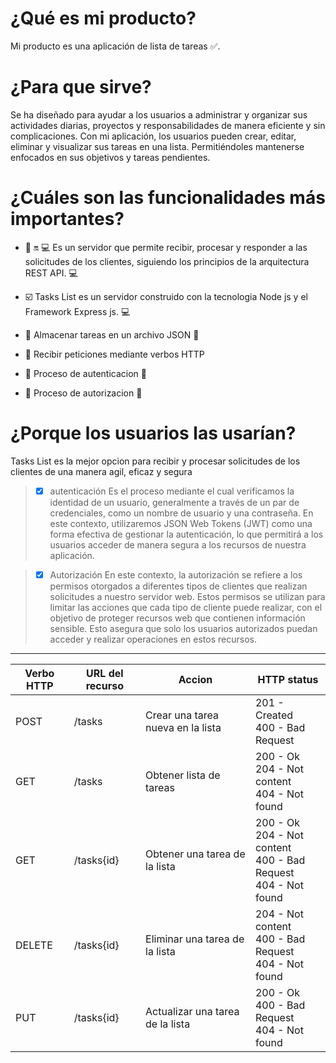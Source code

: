 # ¿Qué es mi producto?

Mi producto es una aplicación de lista de tareas ✅.

# ¿Para que sirve?

Se ha diseñado para ayudar a los usuarios a administrar y organizar sus actividades diarias, proyectos y responsabilidades de manera eficiente y sin complicaciones. Con mi aplicación, los usuarios pueden crear, editar, eliminar y visualizar sus tareas en una lista. Permitiéndoles mantenerse enfocados en sus objetivos y tareas pendientes.

# ¿Cuáles son las funcionalidades más importantes?

- :bust_in_silhouette: :on: :computer: Es un servidor que permite recibir, procesar y responder a las solicitudes de los clientes, siguiendo los principios de la arquitectura REST API. :computer:
- :ballot_box_with_check: Tasks List es un servidor construido con la tecnologia Node js y el Framework Express js. :computer:
- :open_file_folder: Almacenar tareas en un archivo JSON :bookmark_tabs:
- :repeat: Recibir peticiones mediante verbos HTTP

- :closed_lock_with_key: Proceso de autenticacion :key:
- :closed_lock_with_key: Proceso de autorizacion :key:

# ¿Porque los usuarios las usarían?

Tasks List es la mejor opcion para recibir y procesar solicitudes de los clientes de una manera agil, eficaz y segura

> - [x] autenticación
>       Es el proceso mediante el cual verificamos la identidad de un usuario, generalmente a través de un par de credenciales, como un nombre de usuario y una contraseña. En este contexto, utilizaremos JSON Web Tokens (JWT) como una forma efectiva de gestionar la autenticación, lo que permitirá a los usuarios acceder de manera segura a los recursos de nuestra aplicación.

> - [x] Autorización
>       En este contexto, la autorización se refiere a los permisos otorgados a diferentes tipos de clientes que realizan solicitudes a nuestro servidor web. Estos permisos se utilizan para limitar las acciones que cada tipo de cliente puede realizar, con el objetivo de proteger recursos web que contienen información sensible. Esto asegura que solo los usuarios autorizados puedan acceder y realizar operaciones en estos recursos.

---

| Verbo HTTP | URL del recurso | Accion                            | HTTP status                                                                 |
| ---------- | --------------- | --------------------------------- | --------------------------------------------------------------------------- |
| POST       | /tasks          | Crear una tarea nueva en la lista | 201 - Created <br> 400 - Bad Request                                        |
| GET        | /tasks          | Obtener lista de tareas           | 200 - Ok <br> 204 - Not content <br> 404 - Not found                        |
| GET        | /tasks{id}      | Obtener una tarea de la lista     | 200 - Ok <br> 204 - Not content <br> 400 - Bad Request <br> 404 - Not found |
| DELETE     | /tasks{id}      | Eliminar una tarea de la lista    | 204 - Not content <br> 400 - Bad Request <br> 404 - Not found               |
| PUT        | /tasks{id}      | Actualizar una tarea de la lista  | 200 - Ok <br> 400 - Bad Request <br> 404 - Not found                        |
